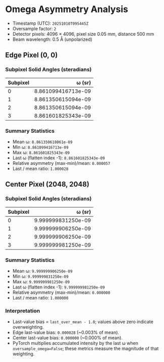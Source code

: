 # Omega Asymmetry Analysis

- Timestamp (UTC): `20251010T095445Z`
- Oversample factor: `2`
- Detector pixels: 4096 × 4096, pixel size 0.05 mm, distance 500 mm
- Beam wavelength: 0.5 Å (unpolarized)

## Edge Pixel (0, 0)

### Subpixel Solid Angles (steradians)
| Subpixel | ω (sr) |
| --- | ---: |
| 0 | 8.861099416713e-09 |
| 1 | 8.861350615094e-09 |
| 2 | 8.861350615094e-09 |
| 3 | 8.861601825343e-09 |

### Summary Statistics
- Mean ω: `8.861350618061e-09`
- Min ω: `8.861099416713e-09`
- Max ω: `8.861601825343e-09`
- Last ω (flatten index -1): `8.861601825343e-09`
- Relative asymmetry (max-min)/mean: `0.000057`
- Last / mean ratio: `1.000028`

## Center Pixel (2048, 2048)

### Subpixel Solid Angles (steradians)
| Subpixel | ω (sr) |
| --- | ---: |
| 0 | 9.999999831250e-09 |
| 1 | 9.999999906250e-09 |
| 2 | 9.999999906250e-09 |
| 3 | 9.999999981250e-09 |

### Summary Statistics
- Mean ω: `9.999999906250e-09`
- Min ω: `9.999999831250e-09`
- Max ω: `9.999999981250e-09`
- Last ω (flatten index -1): `9.999999981250e-09`
- Relative asymmetry (max-min)/mean: `0.000000`
- Last / mean ratio: `1.000000`

### Interpretation
- Last-value bias = `last_over_mean - 1.0`; values above zero indicate overweighting.
- Edge last-value bias: `0.000028` (~0.003% of mean).
- Center last-value bias: `0.000000` (~0.000% of mean).
- PyTorch multiplies accumulated intensity by the last ω when `oversample_omega=False`; these metrics measure the magnitude of that weighting.